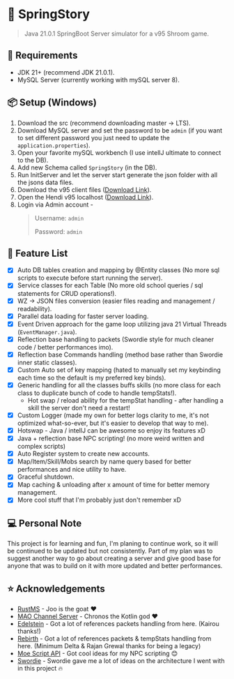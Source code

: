 # 🍁 SpringStory
> Java 21.0.1 SpringBoot Server simulator for a v95 Shroom game.

## 🧾 Requirements
- JDK 21+ (recommend JDK 21.0.1).
- MySQL Server (currently working with mySQL server 8).

## 📦 Setup (Windows)
1. Download the src (recommend downloading master -> LTS).
2. Download MySQL server and set the password to be `admin` (if you want to set different password you just need to update the `application.properties`).
3. Open your favorite mySQL workbench (I use intellJ ultimate to connect to the DB).
4. Add new Schema called `SpringStory` (in the DB).
5. Run InitServer and let the server start generate the json folder with all the jsons data files.
6. Download the v95 client files ([Download Link](https://archive.org/download/GMSSetup93-133/GMS0095/)).
7. Open the Hendi v95 localhost ([Download Link](https://mega.nz/file/dWIgyR4I#6cDN_ycLLiFtad07Eby3UfjdY3TqGI65g6X-xEqlmds)).
8. Login via Admin account -
    > Username: `admin`
    > 
    > Password: `admin`

## 🎯 Feature List
- [x] Auto DB tables creation and mapping by @Entity classes (No more sql scripts to execute before start running the server).
- [x] Service classes for each Table (No more old school queries / sql statements for CRUD operations!).
- [x] WZ -> JSON files conversion (easier files reading and management / readability).
- [x] Parallel data loading for faster server loading.  
- [x] Event Driven approach for the game loop utilizing java 21 Virtual Threads (`EventManager.java`).
- [x] Reflection base handling to packets (Swordie style for much cleaner code / better performances imo).
- [x] Reflection base Commands handling (method base rather than Swordie inner static classes).
- [x] Custom Auto set of key mapping (hated to manually set my keybinding each time so the default is my preferred key binds).
- [x] Generic handling for all the classes buffs skills (no more class for each class to duplicate bunch of code to handle tempStats!).
  - Hot swap / reload ability for the tempStat handling - after handling a skill the server don't need a restart!
- [x] Custom Logger (made my own for better logs clarity to me, it's not optimized what-so-ever, but it's easier to develop that way to me).
- [x] Hotswap - Java / intellJ can be awesome so enjoy its features xD
- [x] Java + reflection base NPC scripting! (no more weird written and complex scripts)
- [x] Auto Register system to create new accounts.
- [x] Map/Item/Skill/Mobs search by name query based for better performances and nice utility to have.
- [x] Graceful shutdown.
- [x] Map caching & unloading after x amount of time for better memory management.
- [x] More cool stuff that I'm probably just don't remember xD

## 💻 Personal Note
This project is for learning and fun, I'm planing to continue work, so it will be continued to be updated but not consistently.
Part of my plan was to suggest another way to go about creating a server and give good base for anyone that was to build on it
with more updated and better performances.

## ⭐️ Acknowledgements
* [RustMS](https://github.com/jon-zu/shroom-data) - Joo is the goat ❤
* [MAO Channel Server](https://github.com/RubenD96/Maple-Art-Online-Channel) - Chronos the Kotlin god ❤
* [Edelstein](https://github.com/Kaioru/Edelstein) - Got a lot of references packets handling from here. (Kairou thanks!)
* [Rebirth](https://github.com/67-6f-64/Rebirth95.Server) - Got a lot of references packets & tempStats handling from here. (Minimum Delta & Rajan Grewal thanks for being a legacy)
* [Moe Script API](https://github.com/y785/script-api) - Got cool ideas for my NPC scripting 😊
* [Swordie](https://bitbucket.org/swordiemen/swordie/src/master/) - Swordie gave me a lot of ideas on the architecture I went with in this project 🔥
